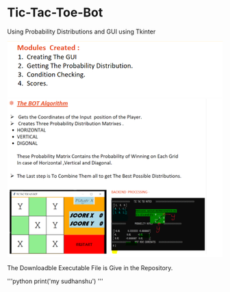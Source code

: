# Tic-Tac-Toe-Bot
Using Probability Distributions and GUI using Tkinter



![](Images/Module.png)
![](Images/Bot%20Algorithium.png)

The Downloadble Executable File is Give in the Repository.


'''python
   print('my sudhanshu')
'''
